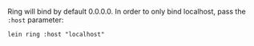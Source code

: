 Ring will bind by default 0.0.0.0. In order to only bind localhost, pass the `:host` parameter:

```
lein ring :host "localhost"
```
